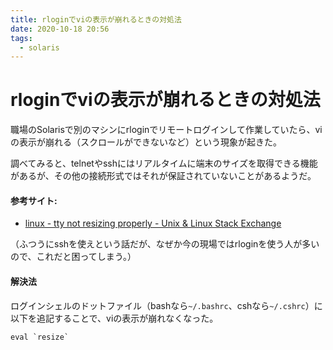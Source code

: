 ```yaml
---
title: rloginでviの表示が崩れるときの対処法
date: 2020-10-18 20:56
tags:
  - solaris
---
```

# rloginでviの表示が崩れるときの対処法

職場のSolarisで別のマシンにrloginでリモートログインして作業していたら、viの表示が崩れる（スクロールができないなど）という現象が起きた。

調べてみると、telnetやsshにはリアルタイムに端末のサイズを取得できる機能があるが、その他の接続形式ではそれが保証されていないことがあるようだ。

#### 参考サイト:
- [linux \- tty not resizing properly \- Unix & Linux Stack Exchange](https://unix.stackexchange.com/questions/122626/tty-not-resizing-properly)

（ふつうにsshを使えという話だが、なぜか今の現場ではrloginを使う人が多いので、これだと困ってしまう。）

#### 解決法

ログインシェルのドットファイル（bashなら`~/.bashrc`、cshなら`~/.cshrc`）に以下を追記することで、viの表示が崩れなくなった。

```
eval `resize`
```


